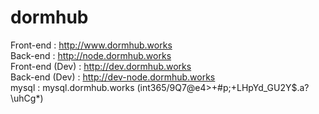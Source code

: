 # dormhub
Front-end       :   http://www.dormhub.works  
Back-end        :   http://node.dormhub.works  
Front-end (Dev) :   http://dev.dormhub.works  
Back-end (Dev)  :   http://dev-node.dormhub.works  
mysql           :   mysql.dormhub.works (int365/9Q7@e4>+#p;+LHpYd_GU2Y$.a?\uhCg*)  
